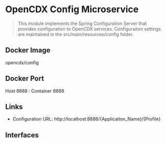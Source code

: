 # OpenCDX Config Microservice
> This module implements the Spring Configuration Server that provides configuration to OpenCDX services. Configuraiton settings are maintained in the src/main/resources/config folder. 

## Docker Image
opencdx/config

## Docker Port
Host 8888 : Container 8888

## Links
- Configuration URL: http://localhost:8888/{Applicaiton_Name}/{Profile}
## Interfaces